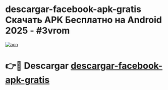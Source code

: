 # descargar-facebook-apk-gratis Скачать APK Бесплатно на Android 2025 - #3vrom

[![acn](https://github.com/user-attachments/assets/0f9c940e-d8b0-45ae-aac7-cd30a18b3e1c)](https://apps.freeplayer.one?title=descargar-facebook-apk-gratis&ref=9RF)

# 👉🔴 Descargar [descargar-facebook-apk-gratis](https://apps.freeplayer.one?title=descargar-facebook-apk-gratis&ref=9RF)
